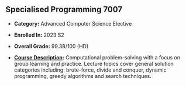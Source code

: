 ## Specialised Programming 7007

- **Category:** Advanced Computer Science Elective
  
- **Enrolled In:** 2023 S2

- **Overall Grade:** 99.38/100 (HD)

- **[Course Description](https://access.adelaide.edu.au/courses/details.asp?year=2024&course=002618+1+4410+1):** Computational problem-solving with a focus on group learning and practice. Lecture topics cover general solution categories including: brute-force, divide and conquer, dynamic programming, greedy algorithms and search techniques.
